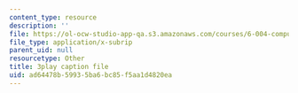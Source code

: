 ```yaml
---
content_type: resource
description: ''
file: https://ol-ocw-studio-app-qa.s3.amazonaws.com/courses/6-004-computation-structures-spring-2017/ad64478b59935ba6bc85f5aa1d4820ea_0h3SCozKaR4.vtt
file_type: application/x-subrip
parent_uid: null
resourcetype: Other
title: 3play caption file
uid: ad64478b-5993-5ba6-bc85-f5aa1d4820ea
---
```


